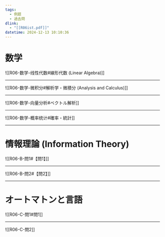 ```yaml
---
tags:
  - 例题
  - 過去問
dlink:
  - "[[R06ist.pdf]]"
datetime: 2024-12-13 10:10:36
---
```

# 数学

![[R06-数学-线性代数#線形代数 (Linear Algebra)]]

---
![[R06-数学-微积分#解析学・微積分 (Analysis and Calculus)]]

---
![[R06-数学-向量分析#ベクトル解析]]

---
![[R06-数学-概率统计#確率・統計]]

---
# 情報理論 (Information Theory)

![[R06-B-問1#【問1】]]

---
![[R06-B-問2#【問2】]]



---
# オートマトンと言語

![[R06-C-問1#問1]]


---
![[R06-C-問2]]


